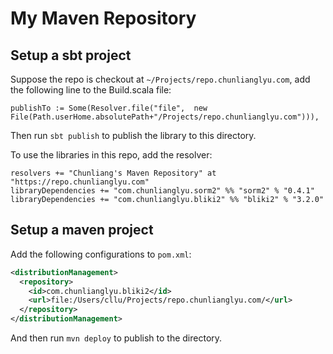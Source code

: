 # My Maven Repository

## Setup a sbt project

Suppose the repo is checkout at `~/Projects/repo.chunlianglyu.com`, add the following line to the Build.scala file:

    publishTo := Some(Resolver.file("file",  new File(Path.userHome.absolutePath+"/Projects/repo.chunlianglyu.com"))),

Then run `sbt publish` to publish the library to this directory.

To use the libraries in this repo, add the resolver:

    resolvers += "Chunliang's Maven Repository" at "https://repo.chunlianglyu.com"
    libraryDependencies += "com.chunlianglyu.sorm2" %% "sorm2" % "0.4.1"
    libraryDependencies += "com.chunlianglyu.bliki2" %% "bliki2" % "3.2.0"

## Setup a maven project

Add the following configurations to `pom.xml`:

```xml
<distributionManagement>
  <repository>
    <id>com.chunlianglyu.bliki2</id>
    <url>file:/Users/cllu/Projects/repo.chunlianglyu.com/</url>
  </repository>
</distributionManagement>
```

And then run `mvn deploy` to publish to the directory.
